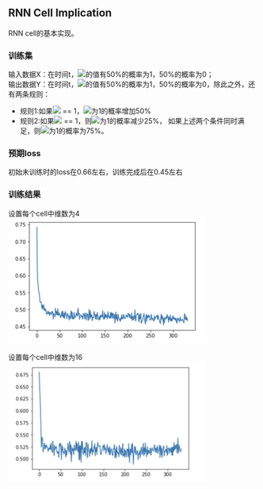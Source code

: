 ## RNN Cell Implication
RNN cell的基本实现。

### 训练集
输入数据X：在时间t，<img src="https://latex.codecogs.com/gif.latex?X_t" />的值有50%的概率为1，50%的概率为0；  
输出数据Y：在时间t，<img src="https://latex.codecogs.com/gif.latex?Y_t" />的值有50%的概率为1，50%的概率为0，除此之外，还有两条规则：
* 规则1:如果<img src="https://latex.codecogs.com/gif.latex?X_{t-3}" /> == 1，<img src="https://latex.codecogs.com/gif.latex?Y_t"/>为1的概率增加50%
* 规则2:如果<img src="https://latex.codecogs.com/gif.latex?X_{t-8}" /> == 1，则<img src="https://latex.codecogs.com/gif.latex?Y_t"/>为1的概率减少25%， 如果上述两个条件同时满足，则<img src="https://latex.codecogs.com/gif.latex?Y_t" />为1的概率为75%。


### 预期loss
初始未训练时的loss在0.66左右，训练完成后在0.45左右

### 训练结果
设置每个cell中维数为4    
<img src = "state4.jpg" width="400" hegiht="300" />

设置每个cell中维数为16   
<img src = "state16.jpg" width="400" hegiht="300" />



